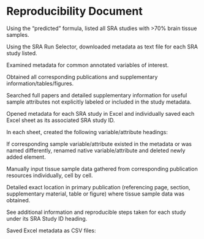 # **Reproducibility Document**

Using the “predicted” formula, listed all SRA studies with \>70% brain tissue samples.

Using the SRA Run Selector, downloaded metadata as text file for each SRA study listed.

Examined metadata for common annotated variables of interest.

Obtained all corresponding publications and supplementary information/tables/figures.

Searched full papers and detailed supplementary information for useful sample attributes not explicitly labeled or included in the study metadata. 

Opened metadata for each SRA study in Excel and individually saved each Excel sheet as its associated SRA study ID.

In each sheet, created the following variable/attribute headings:

If corresponding sample variable/attribute existed in the metadata or was named differently, renamed native variable/attribute and deleted newly added element.

Manually input tissue sample data gathered from corresponding publication resources individually, cell by cell.

Detailed exact location in primary publication (referencing page, section, supplementary material, table or figure) where tissue sample data was obtained. 

See additional information and reproducible steps taken for each study under its SRA Study ID heading.

Saved Excel metadata as CSV files: